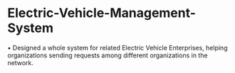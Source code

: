 # Electric-Vehicle-Management-System
• Designed a whole system for related Electric Vehicle Enterprises, helping organizations sending requests among different organizations in the network.
